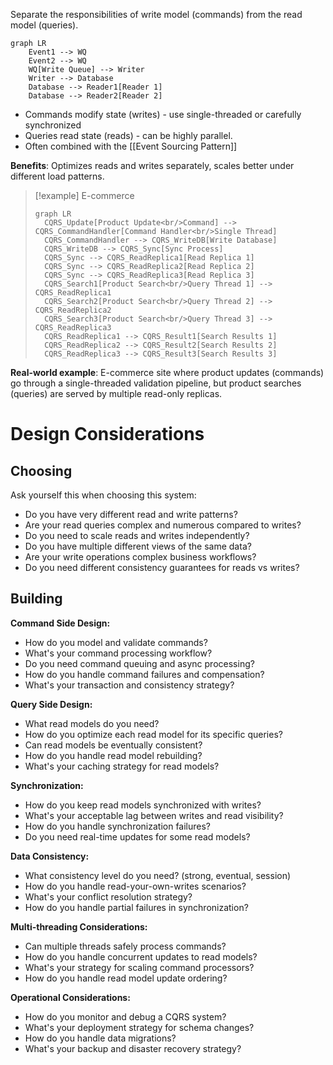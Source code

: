 Separate the responsibilities of write model (commands) from the read model (queries).
```mermaid
graph LR
	Event1 --> WQ
	Event2 --> WQ
	WQ[Write Queue] --> Writer
	Writer --> Database
	Database --> Reader1[Reader 1]
	Database --> Reader2[Reader 2]
```

- Commands modify state (writes) - use single-threaded or carefully synchronized
- Queries read state (reads) - can be highly parallel.
- Often combined with the [[Event Sourcing Pattern]]

**Benefits**: Optimizes reads and writes separately, scales better under different load patterns.

>[!example] E-commerce
>```mermaid
>graph LR
>	CQRS_Update[Product Update<br/>Command] --> CQRS_CommandHandler[Command Handler<br/>Single Thread]
>	CQRS_CommandHandler --> CQRS_WriteDB[Write Database]
>	CQRS_WriteDB --> CQRS_Sync[Sync Process]
>	CQRS_Sync --> CQRS_ReadReplica1[Read Replica 1]
>	CQRS_Sync --> CQRS_ReadReplica2[Read Replica 2]
>	CQRS_Sync --> CQRS_ReadReplica3[Read Replica 3]
>	CQRS_Search1[Product Search<br/>Query Thread 1] --> CQRS_ReadReplica1
>	CQRS_Search2[Product Search<br/>Query Thread 2] --> CQRS_ReadReplica2
>	CQRS_Search3[Product Search<br/>Query Thread 3] --> CQRS_ReadReplica3
>	CQRS_ReadReplica1 --> CQRS_Result1[Search Results 1]
>	CQRS_ReadReplica2 --> CQRS_Result2[Search Results 2]
>	CQRS_ReadReplica3 --> CQRS_Result3[Search Results 3]
>```

**Real-world example**: 
E-commerce site where product updates (commands) go through a single-threaded validation pipeline, but product searches (queries) are served by multiple read-only replicas.


# Design Considerations

## Choosing
Ask yourself this when choosing this system:
- Do you have very different read and write patterns?
- Are your read queries complex and numerous compared to writes?
- Do you need to scale reads and writes independently?
- Do you have multiple different views of the same data?
- Are your write operations complex business workflows?
- Do you need different consistency guarantees for reads vs writes?
## Building
**Command Side Design:**
- How do you model and validate commands?
- What's your command processing workflow?
- Do you need command queuing and async processing?
- How do you handle command failures and compensation?
- What's your transaction and consistency strategy?

**Query Side Design:**

- What read models do you need?
- How do you optimize each read model for its specific queries?
- Can read models be eventually consistent?
- How do you handle read model rebuilding?
- What's your caching strategy for read models?

**Synchronization:**
- How do you keep read models synchronized with writes?
- What's your acceptable lag between writes and read visibility?
- How do you handle synchronization failures?
- Do you need real-time updates for some read models?

**Data Consistency:**
- What consistency level do you need? (strong, eventual, session)
- How do you handle read-your-own-writes scenarios?
- What's your conflict resolution strategy?
- How do you handle partial failures in synchronization?

**Multi-threading Considerations:**
- Can multiple threads safely process commands?
- How do you handle concurrent updates to read models?
- What's your strategy for scaling command processors?
- How do you handle read model update ordering?

**Operational Considerations:**
- How do you monitor and debug a CQRS system?
- What's your deployment strategy for schema changes?
- How do you handle data migrations?
- What's your backup and disaster recovery strategy?